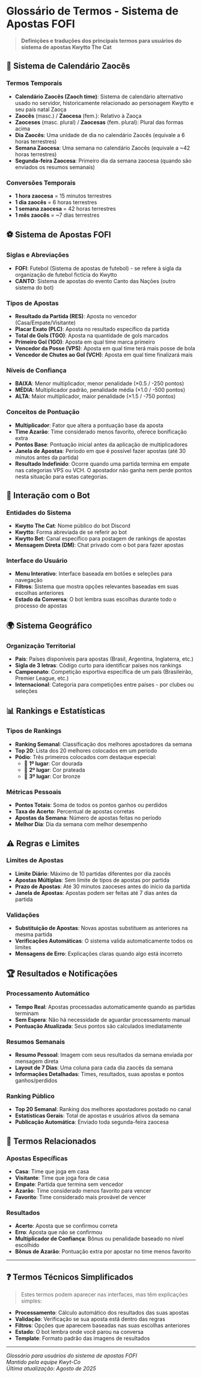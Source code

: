 # Glossário de Termos - Sistema de Apostas FOFI

> **Definições e traduções dos principais termos para usuários do sistema de apostas Kwytto The Cat**

## 📅 **Sistema de Calendário Zaocês**

### **Termos Temporais**
- **Calendário Zaocês (Zaoch time)**: Sistema de calendário alternativo usado no servidor, historicamente relacionado ao personagem Kwytto e seu país natal Zaoça
- **Zaocês** (masc.) / **Zaocesa** (fem.): Relativo à Zaoça
- **Zaoceses** (masc. plural) / **Zaocesas** (fem. plural): Plural das formas acima
- **Dia Zaocês**: Uma unidade de dia no calendário Zaocês (equivale a 6 horas terrestres)
- **Semana Zaocesa**: Uma semana no calendário Zaocês (equivale a ~42 horas terrestres)
- **Segunda-feira Zaocesa**: Primeiro dia da semana zaocesa (quando são enviados os resumos semanais)

### **Conversões Temporais**
- **1 hora zaocesa** = 15 minutos terrestres
- **1 dia zaocês** = 6 horas terrestres  
- **1 semana zaocesa** = 42 horas terrestres
- **1 mês zaocês** = ~7 dias terrestres

## ⚽ **Sistema de Apostas FOFI**

### **Siglas e Abreviações**
- **FOFI**: Futebol (Sistema de apostas de futebol) - se refere à sigla da organização de futebol fictícia do Kwytto
- **CANTO**: Sistema de apostas do evento Canto das Nações (outro sistema do bot)

### **Tipos de Apostas**
- **Resultado da Partida (RES)**: Aposta no vencedor (Casa/Empate/Visitante)
- **Placar Exato (PLC)**: Aposta no resultado específico da partida
- **Total de Gols (TGO)**: Aposta na quantidade de gols marcados
- **Primeiro Gol (1GO)**: Aposta em qual time marca primeiro
- **Vencedor da Posse (VPS)**: Aposta em qual time terá mais posse de bola
- **Vencedor de Chutes ao Gol (VCH)**: Aposta em qual time finalizará mais

### **Níveis de Confiança**
- **BAIXA**: Menor multiplicador, menor penalidade (×0.5 / -250 pontos)
- **MÉDIA**: Multiplicador padrão, penalidade média (×1.0 / -500 pontos)
- **ALTA**: Maior multiplicador, maior penalidade (×1.5 / -750 pontos)

### **Conceitos de Pontuação**
- **Multiplicador**: Fator que altera a pontuação base da aposta
- **Time Azarão**: Time considerado menos favorito, oferece bonificação extra
- **Pontos Base**: Pontuação inicial antes da aplicação de multiplicadores
- **Janela de Apostas**: Período em que é possível fazer apostas (até 30 minutos antes da partida)
- **Resultado Indefinido**: Ocorre quando uma partida termina em empate nas categorias VPS ou VCH. O apostador não ganha nem perde pontos nesta situação para estas categorias.

## 🤖 **Interação com o Bot**

### **Entidades do Sistema**
- **Kwytto The Cat**: Nome público do bot Discord
- **Kwytto**: Forma abreviada de se referir ao bot
- **Kwytto Bet**: Canal específico para postagem de rankings de apostas
- **Mensagem Direta (DM)**: Chat privado com o bot para fazer apostas

### **Interface do Usuário**
- **Menu Interativo**: Interface baseada em botões e seleções para navegação
- **Filtros**: Sistema que mostra opções relevantes baseadas em suas escolhas anteriores
- **Estado da Conversa**: O bot lembra suas escolhas durante todo o processo de apostas

## 🌍 **Sistema Geográfico**

### **Organização Territorial**
- **País**: Países disponíveis para apostas (Brasil, Argentina, Inglaterra, etc.)
- **Sigla de 3 letras**: Código curto para identificar países nos rankings
- **Campeonato**: Competição esportiva específica de um país (Brasileirão, Premier League, etc.)
- **Internacional**: Categoria para competições entre países - por clubes ou seleções

## 📊 **Rankings e Estatísticas**

### **Tipos de Rankings**
- **Ranking Semanal**: Classificação dos melhores apostadores da semana
- **Top 20**: Lista dos 20 melhores colocados em um período
- **Pódio**: Três primeiros colocados com destaque especial:
  - 🥇 **1º lugar**: Cor dourada
  - 🥈 **2º lugar**: Cor prateada  
  - 🥉 **3º lugar**: Cor bronze

### **Métricas Pessoais**
- **Pontos Totais**: Soma de todos os pontos ganhos ou perdidos
- **Taxa de Acerto**: Percentual de apostas corretas
- **Apostas da Semana**: Número de apostas feitas no período
- **Melhor Dia**: Dia da semana com melhor desempenho

## ⚠️ **Regras e Limites**

### **Limites de Apostas**
- **Limite Diário**: Máximo de 10 partidas diferentes por dia zaocês
- **Apostas Múltiplas**: Sem limite de tipos de apostas por partida
- **Prazo de Apostas**: Até 30 minutos zaoceses antes do início da partida
- **Janela de Apostas**: Apostas podem ser feitas até 7 dias antes da partida

### **Validações**
- **Substituição de Apostas**: Novas apostas substituem as anteriores na mesma partida
- **Verificações Automáticas**: O sistema valida automaticamente todos os limites
- **Mensagens de Erro**: Explicações claras quando algo está incorreto

## 🏆 **Resultados e Notificações**

### **Processamento Automático**
- **Tempo Real**: Apostas processadas automaticamente quando as partidas terminam
- **Sem Espera**: Não há necessidade de aguardar processamento manual
- **Pontuação Atualizada**: Seus pontos são calculados imediatamente

### **Resumos Semanais**
- **Resumo Pessoal**: Imagem com seus resultados da semana enviada por mensagem direta
- **Layout de 7 Dias**: Uma coluna para cada dia zaocês da semana
- **Informações Detalhadas**: Times, resultados, suas apostas e pontos ganhos/perdidos

### **Ranking Público**
- **Top 20 Semanal**: Ranking dos melhores apostadores postado no canal
- **Estatísticas Gerais**: Total de apostas e usuários ativos da semana
- **Publicação Automática**: Enviado toda segunda-feira zaocesa

## 📖 **Termos Relacionados**

### **Apostas Específicas**
- **Casa**: Time que joga em casa
- **Visitante**: Time que joga fora de casa
- **Empate**: Partida que termina sem vencedor
- **Azarão**: Time considerado menos favorito para vencer
- **Favorito**: Time considerado mais provável de vencer

### **Resultados**
- **Acerto**: Aposta que se confirmou correta
- **Erro**: Aposta que não se confirmou
- **Multiplicador de Confiança**: Bônus ou penalidade baseado no nível escolhido
- **Bônus de Azarão**: Pontuação extra por apostar no time menos favorito

---

## ❓ **Termos Técnicos Simplificados**

> Estes termos podem aparecer nas interfaces, mas têm explicações simples:

- **Processamento**: Cálculo automático dos resultados das suas apostas
- **Validação**: Verificação se sua aposta está dentro das regras
- **Filtros**: Opções que aparecem baseadas nas suas escolhas anteriores
- **Estado**: O bot lembra onde você parou na conversa
- **Template**: Formato padrão das imagens de resultados

---

*Glossário para usuários do sistema de apostas FOFI*  
*Mantido pela equipe Kwyt-Co*  
*Última atualização: Agosto de 2025*
